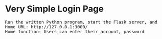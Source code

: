 # Very Simple Login Page
<pre>
Run the written Python program, start the Flask server, and create the home page of the website.
Home URL: http://127.0.0.1:3000/
Home function: Users can enter their account, password
</pre>
